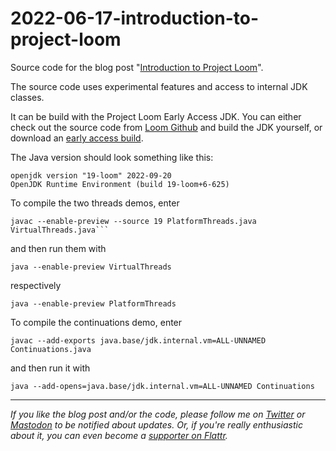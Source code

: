 # 2022-06-17-introduction-to-project-loom

Source code for the blog post "[Introduction to Project Loom](https://www.reactivesystems.eu/2022/06/17/introduction-to-project-loom.html)".

The source code uses experimental features and access to internal JDK classes.

It can be build with the Project Loom Early Access JDK. You can either check out the source code from [Loom Github](href="https://github.com/openjdk/loom) and build the JDK yourself, or download an [early access build](http://jdk.java.net/loom/).

The Java version should look something like this:

```
openjdk version "19-loom" 2022-09-20
OpenJDK Runtime Environment (build 19-loom+6-625)
```

To compile the two threads demos, enter

```
javac --enable-preview --source 19 PlatformThreads.java VirtualThreads.java```
```

and then run them with 
```
java --enable-preview VirtualThreads
```
respectively

```
java --enable-preview PlatformThreads
```

To compile the continuations demo, enter

```
javac --add-exports java.base/jdk.internal.vm=ALL-UNNAMED Continuations.java
```

and then run it with

```
java --add-opens=java.base/jdk.internal.vm=ALL-UNNAMED Continuations
```


---


*If you like the blog post and/or the code, please follow me on [Twitter](https://twitter.com/lutzhuehnken) or [Mastodon](https://social.tchncs.de/@lutzhuehnken) to be notified about updates. Or, if you're really enthusiastic about it, you can even become a [supporter on Flattr](https://flattr.com/@lutzh).*

